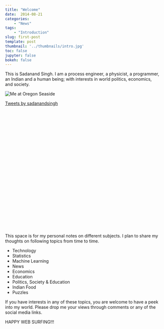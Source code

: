 ```yaml
---
title: "Welcome"
date:  2014-08-21
categories:
    - "News"
tags:
    - "Introduction"
slug: first-post
template: post
thumbnail: '../thumbnails/intro.jpg'
toc: false
jupyter: false
bokeh: false
---
```


This is Sadanand Singh. I am a process engineer, a physicist, a
programmer, an Indian and a human being; with interests in world
politics, economics, and society.

![Me at Oregon Seaside](https://res.cloudinary.com/sadanandsingh/image/upload/v1496963333/sadanand_navmqu.jpg)

<div class="float-right col-md-8" style="min-height: 400px;"> <a class="twitter-timeline" data-lang="en" data-height="400" href="https://twitter.com/sadanandsingh">Tweets by sadanandsingh</a> <script async src="//platform.twitter.com/widgets.js" charset="utf-8"></script> </div>

<div class="line-block">
<div class="line"><br></div>
</div>

This space is for my personal notes on different subjects. I plan to
share my thoughts on following topics from time to time.

-   Technology
-   Statistics
-   Machine Learning
-   News
-   Economics
-   Education
-   Politics, Society & Education
-   Indian Food
-   Puzzles

If you have interests in any of these topics, you are welcome to have a
peek into my world. Please drop me your views through comments or any of
the social media links.

HAPPY WEB SURFING!!!
